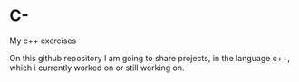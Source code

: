 # C-
My c++ exercises

On this github repository I am going to share projects, in the language c++, which i currently worked on or still working on.
